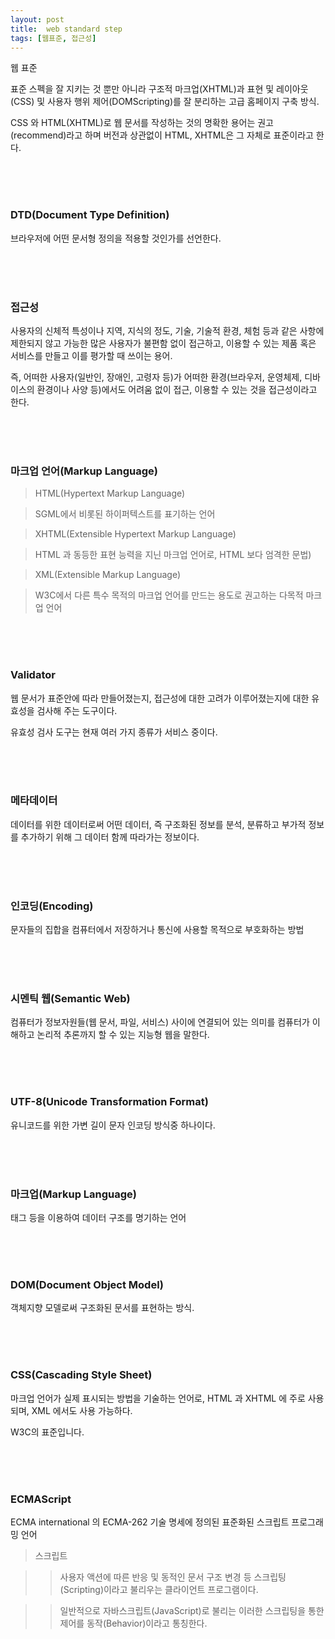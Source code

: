 ```yaml
---
layout: post
title:  web standard step
tags: [웹표준, 접근성]
---
```


웹 표준

표준 스펙을 잘 지키는 것 뿐만 아니라 구조적 마크업(XHTML)과 표현 및 레이아웃(CSS) 및 사용자 행위 제어(DOMScripting)를 잘 분리하는 고급 홈페이지 구축 방식.

CSS 와 HTML(XHTML)로 웹 문서를 작성하는 것의 명확한 용어는 권고(recommend)라고 하며 버전과 상관없이 HTML, XHTML은 그 자체로 표준이라고 한다.


<br />
<br />
<br />

### DTD(Document Type Definition)

브라우저에 어떤 문서형 정의을 적용할 것인가를 선언한다.


<br />
<br />
<br />

### 접근성

사용자의 신체적 특성이나 지역, 지식의 정도, 기술, 기술적 환경, 체험 등과 같은 사항에 제한되지 않고 가능한 많은 사용자가 불편함 없이 접근하고, 이용할 수 있는 제품 혹은 서비스를 만들고 이를 평가할 때 쓰이는 용어.

즉, 어떠한 사용자(일반인, 장애인, 고령자 등)가 어떠한 환경(브라우저, 운영체제, 디바이스의 환경이나 사양 등)에서도 어려움 없이 접근, 이용할 수 있는 것을 접근성이라고 한다.

<br />
<br />
<br />

### 마크업 언어(Markup Language)

> HTML(Hypertext Markup Language)

> SGML에서 비롯된 하이퍼텍스트를 표기하는 언어

> XHTML(Extensible Hypertext Markup Language)

> HTML 과 동등한 표현 능력을 지닌 마크업 언어로, HTML 보다 엄격한 문법)

> XML(Extensible Markup Language)

> W3C에서 다른 특수 목적의 마크업 언어를 만드는 용도로 권고하는 다목적 마크업 언어


<br />
<br />
<br />

### Validator

웹 문서가 표준안에 따라 만들어졌는지, 접근성에 대한 고려가 이루어졌는지에 대한 유효성을 검사해 주는 도구이다.

유효성 검사 도구는 현재 여러 가지 종류가 서비스 중이다.


<br />
<br />
<br />

### 메타데이터

데이터를 위한 데이터로써 어떤 데이터, 즉 구조화된 정보를 분석, 분류하고 부가적 정보를 추가하기 위해 그 데이터 함께 따라가는 정보이다.

<br />
<br />
<br />

### 인코딩(Encoding)

문자들의 집합을 컴퓨터에서 저장하거나 통신에 사용할 목적으로 부호화하는 방법



<br />
<br />
<br />

### 시멘틱 웹(Semantic Web)

컴퓨터가 정보자원들(웹 문서, 파일, 서비스) 사이에 연결되어 있는 의미를 컴퓨터가 이해하고 논리적 추론까지 할 수 있는 지능형 웹을 말한다.



<br />
<br />
<br />

### UTF-8(Unicode Transformation Format)

유니코드를 위한 가변 길이 문자 인코딩 방식중 하나이다.


<br />
<br />
<br />

### 마크업(Markup Language)

태그 등을 이용하여 데이터 구조를 명기하는 언어


<br />
<br />
<br />

### DOM(Document Object Model)

객체지향 모델로써 구조화된 문서를 표현하는 방식.


<br />
<br />
<br />

### CSS(Cascading Style Sheet)

마크업 언어가 실제 표시되는 방법을 기술하는 언어로, HTML 과 XHTML 에 주로 사용되며, XML 에서도 사용 가능하다. 

W3C의 표준입니다.


<br />
<br />
<br />

### ECMAScript

ECMA international 의 ECMA-262 기술 명세에 정의된 표준화된 스크립트 프로그래밍 언어


>스크립트

>> 사용자 액션에 따른 반응 및 동적인 문서 구조 변경 등 스크립팅(Scripting)이라고 불리우는 클라이언트 프로그램이다.

>> 일반적으로 자바스크립트(JavaScript)로 불리는 이러한 스크립팅을 통한 제어를 동작(Behavior)이라고 통칭한다.


